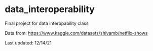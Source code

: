 # data_interoperability
Final project for data interopability class

Data from: https://www.kaggle.com/datasets/shivamb/netflix-shows

Last updated: 12/14/21

